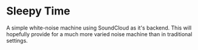 # Sleepy Time

A simple white-noise machine using SoundCloud as it's backend. This will hopefully provide for a much more varied noise machine than in traditional settings.